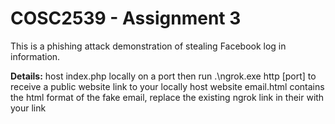 # COSC2539 - Assignment 3

This is a phishing attack demonstration of stealing Facebook log in information.

**Details:**
host index.php locally on a port then run .\ngrok.exe http [port] to receive a public website link to your locally host website
email.html contains the html format of the fake email, replace the existing ngrok link in their with your link
